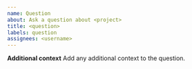 ```yaml
---
name: Question
about: Ask a question about <project>
title: <question>
labels: question
assignees: <username>
---
```


**Additional context**
Add any additional context to the question.
